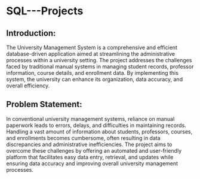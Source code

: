 # SQL---Projects

## Introduction:

The University Management System is a comprehensive and efficient database-driven application aimed at streamlining the administrative processes within a university setting. The project addresses the challenges faced by traditional manual systems in managing student records, professor information, course details, and enrollment data. By implementing this system, the university can enhance its organization, data accuracy, and overall efficiency.

## Problem Statement:

In conventional university management systems, reliance on manual paperwork leads to errors, delays, and difficulties in maintaining records. Handling a vast amount of information about students, professors, courses, and enrollments becomes cumbersome, often resulting in data discrepancies and administrative inefficiencies. The project aims to overcome these challenges by offering an automated and user-friendly platform that facilitates easy data entry, retrieval, and updates while ensuring data accuracy and improving overall university management processes.
